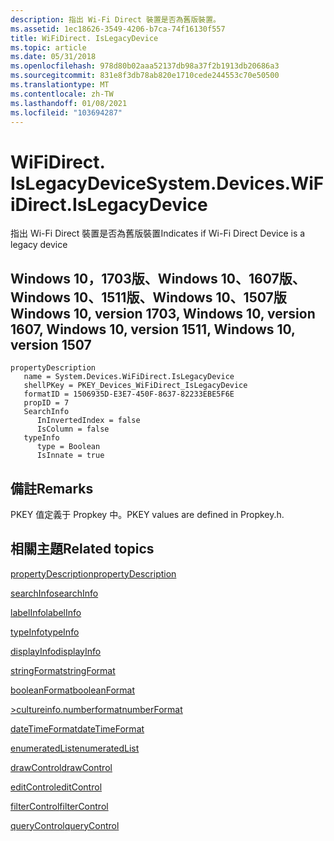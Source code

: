 ```yaml
---
description: 指出 Wi-Fi Direct 裝置是否為舊版裝置。
ms.assetid: 1ec18626-3549-4206-b7ca-74f16130f557
title: WiFiDirect. IsLegacyDevice
ms.topic: article
ms.date: 05/31/2018
ms.openlocfilehash: 978d80b02aaa52137db98a37f2b1913db20686a3
ms.sourcegitcommit: 831e8f3db78ab820e1710cede244553c70e50500
ms.translationtype: MT
ms.contentlocale: zh-TW
ms.lasthandoff: 01/08/2021
ms.locfileid: "103694287"
---
```

# <a name="systemdeviceswifidirectislegacydevice"></a><span data-ttu-id="28249-103">WiFiDirect. IsLegacyDevice</span><span class="sxs-lookup"><span data-stu-id="28249-103">System.Devices.WiFiDirect.IsLegacyDevice</span></span>

<span data-ttu-id="28249-104">指出 Wi-Fi Direct 裝置是否為舊版裝置</span><span class="sxs-lookup"><span data-stu-id="28249-104">Indicates if Wi-Fi Direct Device is a legacy device</span></span>

## <a name="windows-10-version-1703-windows-10-version-1607-windows-10-version-1511-windows-10-version-1507"></a><span data-ttu-id="28249-105">Windows 10，1703版、Windows 10、1607版、Windows 10、1511版、Windows 10、1507版</span><span class="sxs-lookup"><span data-stu-id="28249-105">Windows 10, version 1703, Windows 10, version 1607, Windows 10, version 1511, Windows 10, version 1507</span></span>

```
propertyDescription
   name = System.Devices.WiFiDirect.IsLegacyDevice
   shellPKey = PKEY_Devices_WiFiDirect_IsLegacyDevice
   formatID = 1506935D-E3E7-450F-8637-82233EBE5F6E
   propID = 7
   SearchInfo
      InInvertedIndex = false
      IsColumn = false
   typeInfo
      type = Boolean
      IsInnate = true
```

## <a name="remarks"></a><span data-ttu-id="28249-106">備註</span><span class="sxs-lookup"><span data-stu-id="28249-106">Remarks</span></span>

<span data-ttu-id="28249-107">PKEY 值定義于 Propkey 中。</span><span class="sxs-lookup"><span data-stu-id="28249-107">PKEY values are defined in Propkey.h.</span></span>

## <a name="related-topics"></a><span data-ttu-id="28249-108">相關主題</span><span class="sxs-lookup"><span data-stu-id="28249-108">Related topics</span></span>

<dl> <dt>

[<span data-ttu-id="28249-109">propertyDescription</span><span class="sxs-lookup"><span data-stu-id="28249-109">propertyDescription</span></span>](./propdesc-schema-propertydescription.md)
</dt> <dt>

[<span data-ttu-id="28249-110">searchInfo</span><span class="sxs-lookup"><span data-stu-id="28249-110">searchInfo</span></span>](./propdesc-schema-searchinfo.md)
</dt> <dt>

[<span data-ttu-id="28249-111">labelInfo</span><span class="sxs-lookup"><span data-stu-id="28249-111">labelInfo</span></span>](./propdesc-schema-labelinfo.md)
</dt> <dt>

[<span data-ttu-id="28249-112">typeInfo</span><span class="sxs-lookup"><span data-stu-id="28249-112">typeInfo</span></span>](./propdesc-schema-typeinfo.md)
</dt> <dt>

[<span data-ttu-id="28249-113">displayInfo</span><span class="sxs-lookup"><span data-stu-id="28249-113">displayInfo</span></span>](./propdesc-schema-displayinfo.md)
</dt> <dt>

[<span data-ttu-id="28249-114">stringFormat</span><span class="sxs-lookup"><span data-stu-id="28249-114">stringFormat</span></span>](./propdesc-schema-stringformat.md)
</dt> <dt>

[<span data-ttu-id="28249-115">booleanFormat</span><span class="sxs-lookup"><span data-stu-id="28249-115">booleanFormat</span></span>](./propdesc-schema-booleanformat.md)
</dt> <dt>

[<span data-ttu-id="28249-116">>cultureinfo.numberformat</span><span class="sxs-lookup"><span data-stu-id="28249-116">numberFormat</span></span>](./propdesc-schema-numberformat.md)
</dt> <dt>

[<span data-ttu-id="28249-117">dateTimeFormat</span><span class="sxs-lookup"><span data-stu-id="28249-117">dateTimeFormat</span></span>](./propdesc-schema-datetimeformat.md)
</dt> <dt>

[<span data-ttu-id="28249-118">enumeratedList</span><span class="sxs-lookup"><span data-stu-id="28249-118">enumeratedList</span></span>](./propdesc-schema-enumeratedlist.md)
</dt> <dt>

[<span data-ttu-id="28249-119">drawControl</span><span class="sxs-lookup"><span data-stu-id="28249-119">drawControl</span></span>](./propdesc-schema-drawcontrol.md)
</dt> <dt>

[<span data-ttu-id="28249-120">editControl</span><span class="sxs-lookup"><span data-stu-id="28249-120">editControl</span></span>](./propdesc-schema-editcontrol.md)
</dt> <dt>

[<span data-ttu-id="28249-121">filterControl</span><span class="sxs-lookup"><span data-stu-id="28249-121">filterControl</span></span>](./propdesc-schema-filtercontrol.md)
</dt> <dt>

[<span data-ttu-id="28249-122">queryControl</span><span class="sxs-lookup"><span data-stu-id="28249-122">queryControl</span></span>](./propdesc-schema-querycontrol.md)
</dt> </dl>

 

 
